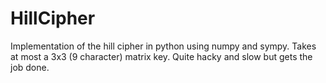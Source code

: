 # HillCipher
Implementation of the hill cipher in python using numpy and sympy. Takes at most a 3x3 (9 character) matrix key. Quite hacky and slow but gets the job done.
